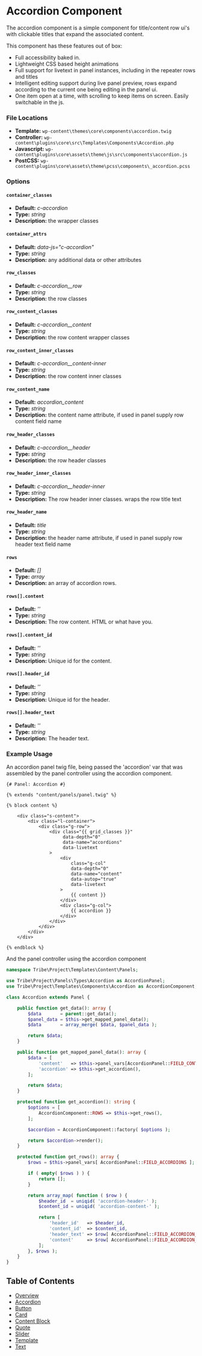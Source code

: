 #  Accordion Component

The accordion component is a simple component for title/content row ui's with clickable titles that expand the associated content.  

This component has these features out of box:  

* Full accessibility baked in.
* Lightweight CSS based height animations
* Full support for livetext in panel instances, including in the repeater rows and titles
* Intelligent editing support during live panel preview, rows expand according to the current one being editing in the panel ui.
* One item open at a time, with scrolling to keep items on screen. Easily switchable in the js.

### File Locations

* **Template:** `wp-content\themes\core\components\accordion.twig`
* **Controller:** `wp-content\plugins\core\src\Templates\Components\Accordion.php`
* **Javascript:** `wp-content\plugins\core\assets\theme\js\src\components\accordion.js`
* **PostCSS:** `wp-content\plugins\core\assets\theme\pcss\components\_accordion.pcss`

### Options

#### `container_classes` 
* **Default:** _c-accordion_ 
* **Type:** _string_ 
* **Description:** the wrapper classes
#### `container_attrs` 
* **Default:** _data-js="c-accordion"_ 
* **Type:** _string_ 
* **Description:** any additional data or other attributes
#### `row_classes` 
* **Default:** _c-accordion__row_
* **Type:** _string_ 
* **Description:** the row classes
#### `row_content_classes` 
* **Default:** _c-accordion__content_ 
* **Type:** _string_ 
* **Description:** the row content wrapper classes
#### `row_content_inner_classes` 
* **Default:** _c-accordion__content-inner_ 
* **Type:** _string_ 
* **Description:** the row content inner classes
#### `row_content_name` 
* **Default:** _accordion_content_ 
* **Type:** _string_ 
* **Description:** the content name attribute, if used in panel supply row content field name
#### `row_header_classes` 
* **Default:** _c-accordion__header_ 
* **Type:** _string_ 
* **Description:** the row header classes
#### `row_header_inner_classes` 
* **Default:** _c-accordion__header-inner_ 
* **Type:** _string_ 
* **Description:** The row header inner classes. wraps the row title text
#### `row_header_name` 
* **Default:** _title_ 
* **Type:** _string_ 
* **Description:** the header name attribute, if used in panel supply row header text field name
#### `rows` 
* **Default:** _[]_ 
* **Type:** _array_ 
* **Description:** an array of accordion rows.
#### `rows[].content` 
* **Default:** _''_ 
* **Type:** _string_ 
* **Description:** The row content. HTML or what have you.
#### `rows[].content_id` 
* **Default:** _''_ 
* **Type:** _string_ 
* **Description:** Unique id for the content.
#### `rows[].header_id`
* **Default:** _''_ 
* **Type:** _string_ 
* **Description:** Unique id for the header.
#### `rows[].header_text` 
* **Default:** _''_ 
* **Type:** _string_ 
* **Description:** The header text.

### Example Usage

An accordion panel twig file, being passed the 'accordion' var that was assembled by the panel controller using the accordion component.

```twig
{# Panel: Accordion #}

{% extends "content/panels/panel.twig" %}

{% block content %}

	<div class="s-content">
		<div class="l-container">
			<div class="g-row">
				<div class="{{ grid_classes }}"
					 data-depth="0"
					 data-name="accordions"
					 data-livetext
				>
					<div
						class="g-col"
						data-depth="0"
						data-name="content"
						data-autop="true"
						data-livetext
					>
						{{ content }}
					</div>
					<div class="g-col">
						{{ accordion }}
					</div>
				</div>
			</div>
		</div>
	</div>

{% endblock %}
```

And the panel controller using the accordion component

```php
namespace Tribe\Project\Templates\Content\Panels;

use Tribe\Project\Panels\Types\Accordion as AccordionPanel;
use Tribe\Project\Templates\Components\Accordion as AccordionComponent;

class Accordion extends Panel {

	public function get_data(): array {
		$data       = parent::get_data();
		$panel_data = $this->get_mapped_panel_data();
		$data       = array_merge( $data, $panel_data );

		return $data;
	}

	public function get_mapped_panel_data(): array {
		$data = [
			'content'   => $this->panel_vars[AccordionPanel::FIELD_CONTENT],
			'accordion' => $this->get_accordion(),
		];

		return $data;
	}

	protected function get_accordion(): string {
		$options = [
			AccordionComponent::ROWS => $this->get_rows(),
		];

		$accordion = AccordionComponent::factory( $options );

		return $accordion->render();
	}

	protected function get_rows(): array {
		$rows = $this->panel_vars[ AccordionPanel::FIELD_ACCORDIONS ];

		if ( empty( $rows ) ) {
			return [];
		}

		return array_map( function ( $row ) {
			$header_id  = uniqid( 'accordion-header-' );
			$content_id = uniqid( 'accordion-content-' );

			return [
				'header_id'   => $header_id,
				'content_id'  => $content_id,
				'header_text' => $row[ AccordionPanel::FIELD_ACCORDION_TITLE ],
				'content'     => $row[ AccordionPanel::FIELD_ACCORDION_CONTENT ],
			];
		}, $rows );
	}
}

```

## Table of Contents

* [Overview](/docs/theme/components/README.md)
* [Accordion](/docs/theme/components/accordion.md)
* [Button](/docs/theme/components/button.md)
* [Card](/docs/theme/components/card.md)
* [Content Block](/docs/theme/components/content_block.md)
* [Quote](/docs/theme/components/quote.md)
* [Slider](/docs/theme/components/slider.md)
* [Template](/docs/theme/components/template.md)
* [Text](/docs/theme/components/text.md)

